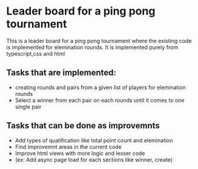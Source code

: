 ﻿# Leader board for a ping pong tournament
This is a leader board for a ping pong tournament where the existing code is implemented for elemination rounds. It is implemented purely from typescript,css and html

## Tasks that are implemented:
- creating rounds and pairs from a given list of players for elemination rounds
- Select a winner from each pair on each rounds until it comes to one single pair

## Tasks that can be done as improvemnts
- Add types of qualification like total point count and elemination
- Find improvemnt areas in the current code
- Improve html views with more logic and lesser code
- (ex: Add async page load for each sections like winner, create)
